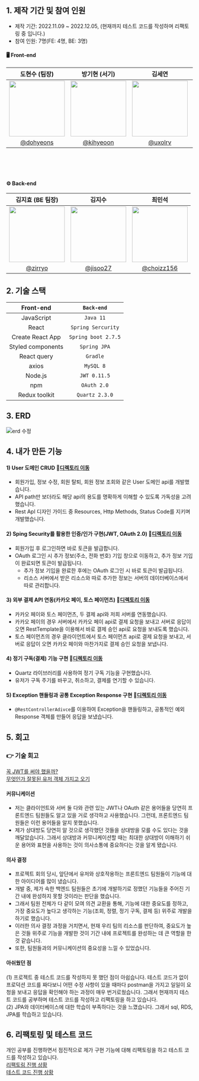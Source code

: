 ## 1. 제작 기간 및 참여 인원
- 제작 기간: 2022.11.09 ~ 2022.12.05, (현재까지 테스트 코드를 작성하며 리팩토링 중 입니다.)
- 참여 인원: 7명(FE: 4명, BE: 3명)


#### 🖥 Front-end
|도현수 (팀장)|방기현 (서기)|김세연|안지환|
|:-:|:-:|:-:|:-:|
|<img src="https://avatars.githubusercontent.com/u/105625895?v=4" width=150>|<img src="https://avatars.githubusercontent.com/u/102677317?s=400&u=d1fc15bf19c4d0fb775e7b0f58ce83bd91fbe72c&v=4" width=150>|<img src="https://avatars.githubusercontent.com/u/107875909?v=4" width=150>|<img src="https://cdn.discordapp.com/attachments/1035955628742553732/1049618694122262538/1.jpeg" width=150>|
|[@dohyeons](https://github.com/dohyeons)|[@kihyeoon](https://github.com/kihyeoon)|[@uxolrv](https://github.com/uxolrv)|[@jihwanAn](https://github.com/jihwanAn)|
<br /><br /><br />

#### ⚙️ Back-end
|김지효 (BE 팀장)|김지수|최민석|
|:-:|:-:|:-:|
|<img src="https://avatars.githubusercontent.com/u/107678471?v=4" width=150>|<img src="https://avatars.githubusercontent.com/u/94853413?v=4" width=150>|<img src="https://avatars.githubusercontent.com/u/106965005?v=4" width=150>|
|[@zirryo](https://github.com/zirryo)|[@jisoo27](https://github.com/jisoo27)|[@choizz156](https://github.com/choizz156)|

## 2. 기술 스택
|           Front-end           |`Back-end`|
|:-----------------------------:|:------:|
|          JavaScript           |`Java 11`|
|             React             |`Spring Sercurity`|
|       Create React App        |`Spring boot 2.7.5`|
|       Styled components       |`Spring JPA`|
|          React query          |`Gradle`|
|             axios             |`MySQL 8`|
|            Node.js            |`JWT 0.11.5`|
|              npm              |`OAuth 2.0`|
|     Redux toolkit             |`Quartz 2.3.0`|

## 3. ERD

![erd 수정](https://user-images.githubusercontent.com/106965005/228384360-5a59318c-74c4-4449-9717-f097a6903ee3.png)

## 4. 내가 만든 기능
#### 1) User 도메인 CRUD 📌[디렉토리 이동](https://github.com/choizz156/seb40_main_033/tree/main/server/src/main/java/server/team33/domain/user)
- 회원가입, 정보 수정, 회원 탈퇴, 회원 정보 조회와 같은 User 도메인 api를 개발했습니다.
- API path만 보더라도 해당 api의 용도를 명확하게 이해할 수 있도록 가독성을 고려했습니다.
- Rest ApI 디자인 가이드 중  Resources, Http Methods, Status Code를 지키며 개발했습니다.

#### 2) Sping Security를 활용한 인증/인가 구현(JWT, OAuth 2.0) 📌[디렉토리 이동](https://github.com/choizz156/seb40_main_033/tree/main/server/src/main/java/server/team33/global/auth)
- 회원가입 후 로그인하면 바로 토큰을 발급합니다.
- OAuth 로그인 시 추가 정보(주소, 전화 번호) 기입 창으로 이동하고, 추가 정보 기입이 완료되면 토큰이 발급됩니다. 
  - 추가 정보 기입을 완료한 후에는 OAuth 로그인 시 바로 토큰이 발급됩니다.
  - 리소스 서버에서 받은 리소스와 따로 추가한 정보는 서버의 데이터베이스에서 따로 관리합니다.
#### 3) 외부 결제 API 연동(카카오 페이, 토스 페이먼츠) 📌[디렉토리 이동](https://github.com/choizz156/seb40_main_033/tree/main/server/src/main/java/server/team33/domain/payment)
- 카카오 페이와 토스 페이먼츠, 두 결제 api와 저희 서버를 연동했습니다.
- 카카오 페이의 경우 서버에서  카카오 페이 api로 결제 요청을 보내고 서버로 응답이 오면 RestTemplate을 이용해서 바로 결제 승인 api로 요청을 보내도록 했습니다.
- 토스 페이먼츠의 경우 클라이언트에서 토스 페이먼츠 api로 결제 요청을 보내고, 서버로 응답이 오면 카카오 페이와 마찬가지로 결제 승인 요청을 보냅니다.
#### 4) 정기 구독(결제) 기능 구현 📌[디렉토리 이동](https://github.com/choizz156/seb40_main_033/tree/main/server/src/main/java/server/team33/domain/subscription)
- Quartz 라이브러리를 사용하여 정기 구독 기능을 구현했습니다.
- 유저가 구독 주기를 바꾸고, 취소하고, 결제를 연기할 수 있습니다.
#### 5) Exception 핸들링과 공통 Exception Response 구현 📌[디렉토리 이동](https://github.com/choizz156/seb40_main_033/tree/main/server/src/main/java/server/team33/global/exception)
- `@RestControllerAdivce`를 이용하여 Exception을 핸들링하고, 공통적인 예외 Response 객체를 만들어 응답을 보냈습니다.


## 5. 회고
### 👉 기술 회고
[꼭 JWT를 써야 했을까?](https://velog.io/@choizz/%ED%9A%8C%EA%B3%A0-JWT%EB%A5%BC-%EA%BC%AD-%EC%8D%A8%EC%95%BC%EB%90%90%EC%9D%84%EA%B9%8C)</br>
[무엇인가 잘못된 유저 객체 가지고 오기](https://velog.io/@choizz/%ED%9A%8C%EA%B3%A0-%EB%AC%B4%EC%97%87%EC%9D%B8%EA%B0%80-%EC%9E%98%EB%AA%BB%EB%90%9C-%EA%B2%83-%EA%B0%99%EC%9D%80-User-%EA%B0%9D%EC%B2%B4-%EA%B0%80%EC%A0%B8%EC%98%A4%EA%B8%B0)
#### 커뮤니케이션
- 저는 클라이언트와 서버 둘 다와 관련 있는 JWT나 OAuth 같은 용어들을 당연히 프론트엔드 팀원들도 알고 있을 거로 생각하고 사용했습니다. 그런데, 프론트엔드 팀원들은 이런 용어들을 알지 못했습니다.
- 제가 상대방도 당연히 알 것으로 생각했던 것들을 상대방을 모를 수도 있다는 것을 깨달았습니다. 그래서 상대방과 커뮤니케이션할 때는 최대한 상대방이 이해하기 쉬운 용어와 표현을 사용하는 것이 의사소통에 중요하다는 것을 알게 됐습니다.

#### 의사 결정
- 프로젝트 회의 당시, 앞단에서 유저와 상호작용하는 프론트엔드 팀원들이 기능에 대한 아이디어를 많이 냈습니다.
- 개발 중, 제가 속한 백엔드 팀원들은 초기에 개발하기로 정했던 기능들을 주어진 기간 내에 완성하지 못할 것이라는 판단을 했습니다.
- 그래서 팀원 전체가 다 같이 모여 의견 교환을 통해, 기능에 대한 중요도를 정하고, 가장 중요도가 높다고 생각하는 기능(조회, 정렬, 정기 구독, 결제 등) 위주로 개발을 하기로 했습니다.
- 이러한 의사 결정 과정을 거치면서, 현재 우리 팀의 리소스를 판단하여, 중요도가 높은 것들 위주로 기능을 개발한 것이 기간 내에 프로젝트를 완성하는 데 큰 역할을 한 것 같습니다.
- 또한, 팀원들과의 커뮤니케이션의 중요성을 느낄 수 있었습니다. 

#### 아쉬웠던 점
(1) 프로젝트 중 테스트 코드를 작성하지 못 했던 점이 아쉽습니다. 테스트 코드가 없이 프로덕션 코드를 짜다보니 어떤 수정 사항이 있을 때마다 postman을 가지고 일일이 요청을 보내고 응답을 확인해야 하는 과정이 매우 번거로웠습니다. 그래서 현재까지 테스트 코드를 공부하며 테스트 코드를 작성하고 리팩토링을 하고 있습니다.</br>
(2) JPA와 데이터베이스에 대한 학습이 부족하다는 것을 느꼈습니다. 그래서 sql, RDS, JPA를 학습하고 있습니다.

## 6. 리팩토링 및 테스트 코드
개인 공부를 진행하면서 점진적으로 제가 구현 기능에 대해 리팩토링을 하고 테스트 코드를 작성하고 있습니다.</br>
[리팩토링 진행 상황](https://github.com/choizz156/seb40_main_033/wiki/%EB%A6%AC%ED%8C%A9%ED%86%A0%EB%A7%81-%EC%A7%84%ED%96%89-%EC%83%81%ED%99%A9)</br>
[테스트 코드 진행 상황](https://github.com/choizz156/seb40_main_033/wiki/%ED%85%8C%EC%8A%A4%ED%8A%B8-%EC%BD%94%EB%93%9C-%EC%A7%84%ED%96%89-%EC%83%81%ED%99%A9)
